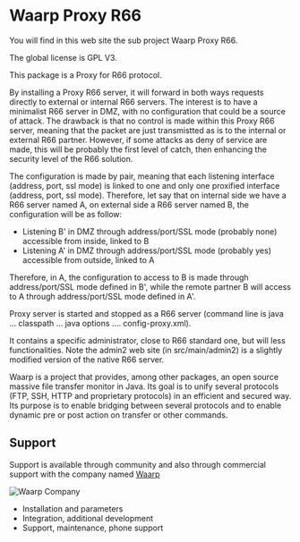 Waarp Proxy R66
=============

You will find in this web site the sub project Waarp Proxy R66.

The global license is GPL V3.

This package is a Proxy for R66 protocol.

By installing a Proxy R66 server, it will forward in both ways requests directly to external or internal R66 servers.
The interest is to have a minimalist R66 server in DMZ, with no configuration that could be a source of attack. The drawback 
is that no control is made within this Proxy R66 server, meaning that the packet are just transmistted as is to the internal
or external R66 partner. However, if some attacks as deny of service are made, this will be probably the first level of catch, 
then enhancing the security level of the R66 solution.

The configuration is made by pair, meaning that each listening interface (address, port, ssl mode) is linked to one and only one 
proxified interface (address, port, ssl mode). Therefore, let say that on internal side we have a R66 server named A, on external 
side a R66 server named B, the configuration will be as follow:

* Listening B' in DMZ through address/port/SSL mode (probably none) accessible from inside, linked to B
* Listening A' in DMZ through address/port/SSL mode (probably yes) accessible from outside, linked to A

Therefore, in A, the configuration to access to B is made through address/port/SSL mode defined in B', 
while the remote partner B will access to A through address/port/SSL mode defined in A'.

Proxy server is started and stopped as a R66 server (command line is java ... classpath ... java options .... config-proxy.xml).

It contains a specific administrator, close to R66 standard one, but will less functionalities. Note the
admin2 web site (in src/main/admin2) is a slightly modified version of the native R66 server.



Waarp is a project that provides, among other packages, 
an open source massive file transfer monitor 
in Java. Its goal is to unify several protocols (FTP, SSH, HTTP and proprietary 
protocols) in an efficient and secured way. Its purpose is to enable bridging between 
several protocols and to enable dynamic pre or post action on transfer or other commands.

Support
-------

Support is available through community and also through commercial support
with the company named [Waarp](http://www.waarp.fr/)

![Waarp Company](http://waarp.github.com/Waarp/res/waarp/waarp.gif "Waarp")

 * Installation and parameters
 * Integration, additional development
 * Support, maintenance, phone support
 
